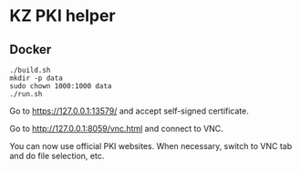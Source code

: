 # KZ PKI helper

## Docker

```
./build.sh
mkdir -p data
sudo chown 1000:1000 data
./run.sh
```

Go to https://127.0.0.1:13579/ and accept self-signed certificate.

Go to http://127.0.0.1:8059/vnc.html and connect to VNC.

You can now use official PKI websites. When necessary, switch to VNC tab and do file selection, etc.
